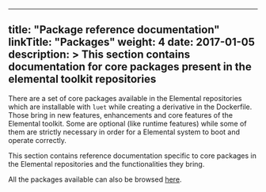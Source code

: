 
---
title: "Package reference documentation"
linkTitle: "Packages"
weight: 4
date: 2017-01-05
description: >
  This section contains documentation for core packages present in the elemental toolkit repositories
---

There are a set of core packages available in the Elemental repositories which are installable with `luet` while creating a derivative in the Dockerfile. Those bring in new features, enhancements and core features of the Elemental toolkit. Some are optional (like runtime features) while some of them are strictly necessary in order for a Elemental system to boot and operate correctly. 

This section contains reference documentation specific to core packages in the Elemental repositories and the functionalities they bring.

All the packages available can also be browsed [here](https://rancher.github.io/elemental-toolkit-package-browser/).
